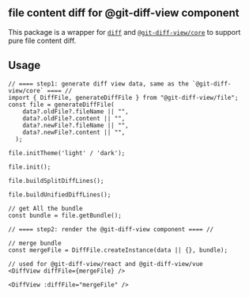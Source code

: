 ## file content diff for @git-diff-view component

This package is a wrapper for [`diff`](https://github.com/kpdecker/jsdiff) and [`@git-diff-view/core`](https://github.com/MrWangJustToDo/git-diff-view) to support pure file content diff.

## Usage

```tsx
// ==== step1: generate diff view data, same as the `@git-diff-view/core` ==== //
import { DiffFile, generateDiffFile } from "@git-diff-view/file";
const file = generateDiffFile(
    data?.oldFile?.fileName || "",
    data?.oldFile?.content || "",
    data?.newFile?.fileName || "",
    data?.newFile?.content || "",
  );

file.initTheme('light' / 'dark');

file.init();

file.buildSplitDiffLines();

file.buildUnifiedDiffLines();

// get All the bundle
const bundle = file.getBundle();

// ==== step2: render the @git-diff-view component ==== //

// merge bundle
const mergeFile = DiffFile.createInstance(data || {}, bundle);

// used for @git-diff-view/react and @git-diff-view/vue
<DiffView diffFile={mergeFile} />

<DiffView :diffFile="mergeFile" />

```

